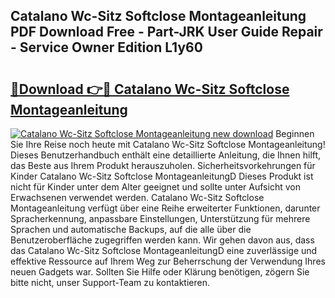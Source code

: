 ## Catalano Wc-Sitz Softclose Montageanleitung PDF Download Free - Part-JRK User Guide Repair - Service Owner Edition L1y60

# <h2><a href="http://df7fx2e.blite.top/?on=Catalano+Wc-Sitz+Softclose+Montageanleitung">🔗Download 👉🔴 Catalano Wc-Sitz Softclose Montageanleitung</a></h2>

[![Catalano Wc-Sitz Softclose Montageanleitung new download](https://i.imgur.com/lujVjoI.png)](http://df7fx2e.blite.top/?on=Catalano+Wc-Sitz+Softclose+Montageanleitung)
Beginnen Sie Ihre Reise noch heute mit Catalano Wc-Sitz Softclose Montageanleitung! Dieses Benutzerhandbuch enthält eine detaillierte Anleitung, die Ihnen hilft, das Beste aus Ihrem Produkt herauszuholen. Sicherheitsvorkehrungen für Kinder Catalano Wc-Sitz Softclose MontageanleitungD Dieses Produkt ist nicht für Kinder unter dem Alter geeignet und sollte unter Aufsicht von Erwachsenen verwendet werden. Catalano Wc-Sitz Softclose Montageanleitung verfügt über eine Reihe erweiterter Funktionen, darunter Spracherkennung, anpassbare Einstellungen, Unterstützung für mehrere Sprachen und automatische Backups, auf die alle über die Benutzeroberfläche zugegriffen werden kann. Wir gehen davon aus, dass das Catalano Wc-Sitz Softclose MontageanleitungD eine zuverlässige und effektive Ressource auf Ihrem Weg zur Beherrschung der Verwendung Ihres neuen Gadgets war. Sollten Sie Hilfe oder Klärung benötigen, zögern Sie bitte nicht, unser Support-Team zu kontaktieren.
